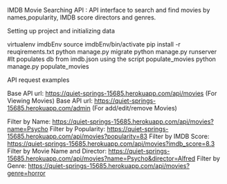 IMDB Movie Searching API : API interface to search and find movies by names,popularity, IMDB score directors and genres.



Setting up project and initializing data
 
virtualenv imdbEnv
source imdbEnv/bin/activate
pip install -r reuqirements.txt
python manage.py migrate
python manage.py runserver
#It populates db from imdb.json using the script populate_movies
python manage.py populate_movies

API request examples

Base API url: https://quiet-springs-15685.herokuapp.com/api/movies (For Viewing Movies)
Base API url: https://quiet-springs-15685.herokuapp.com/admin (For add/edit/remove Movies)

Filter by Name: https://quiet-springs-15685.herokuapp.com/api/movies?name=Psycho
Filter by Popularity: https://quiet-springs-15685.herokuapp.com/api/movies?popularity=83
Filter by IMDB Score: https://quiet-springs-15685.herokuapp.com/api/movies?imdb_score=8.3
Filter by Movie Name and Director: https://quiet-springs-15685.herokuapp.com/api/movies?name=Psycho&director=Alfred
Filter by Genre: https://quiet-springs-15685.herokuapp.com/api/movies?genre=horror
